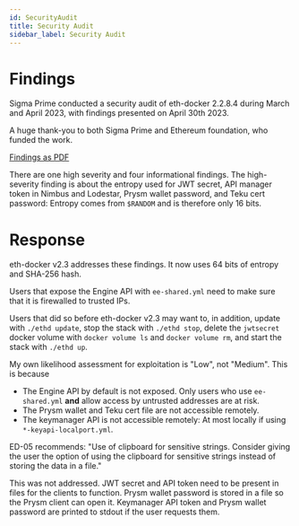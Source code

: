 ```yaml
---
id: SecurityAudit
title: Security Audit
sidebar_label: Security Audit
---
```


# Findings

Sigma Prime conducted a security audit of eth-docker 2.2.8.4 during March and April 2023, with findings presented on April 30th 2023.

A huge thank-you to both Sigma Prime and Ethereum foundation, who funded the work.

[Findings as PDF](../../static/pdf/Sigma_Prime_Security_Audit_Findings_2023-05-01.pdf)

There are one high severity and four informational findings. The high-severity finding is about the entropy used for JWT secret,
API manager token in Nimbus and Lodestar, Prysm wallet password, and Teku cert password: Entropy comes from `$RANDOM` and is therefore only 16 bits.

# Response

eth-docker v2.3 addresses these findings. It now uses 64 bits of entropy and SHA-256 hash.

Users that expose the Engine API with `ee-shared.yml` need to make sure that it is firewalled to trusted IPs.

Users that did so before eth-docker v2.3 may want to, in addition, update with `./ethd update`, stop the stack with `./ethd stop`,
delete the `jwtsecret` docker volume with `docker volume ls` and `docker volume rm`, and start the stack with `./ethd up`. 

My own likelihood assessment for exploitation is "Low", not "Medium". This is because
- The Engine API by default is not exposed. Only users who use `ee-shared.yml` **and** allow access by untrusted addresses are at risk.
- The Prysm wallet and Teku cert file are not accessible remotely.
- The keymanager API is not accessible remotely: At most locally if using `*-keyapi-localport.yml`.

ED-05 recommends: "Use of clipboard for sensitive strings. Consider giving the user the option of using the clipboard for sensitive
strings instead of storing the data in a file."

This was not addressed. JWT secret and API token need to be present in files for the clients to function. Prysm wallet password is stored
in a file so the Prysm client can open it. Keymanager API token and Prysm wallet password are printed to stdout if the user requests them.

